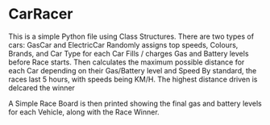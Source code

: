 # CarRacer

This is a simple Python file using Class Structures.
There are two types of cars: GasCar and ElectricCar
Randomly assigns top speeds, Colours, Brands, and Car Type for each Car
Fills / charges Gas and Battery levels before Race starts.
Then calculates the maximum possible distance for each Car depending on their Gas/Battery level and Speed
By standard, the races last 5 hours, with speeds being KM/H.
The highest distance driven is delcared the winner

A Simple Race Board is then printed showing the final gas and battery levels for each Vehicle, along with the Race Winner.
